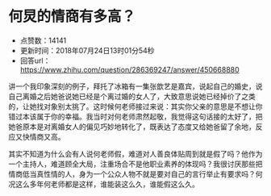# 何炅的情商有多高？
- 点赞数：14141
- 更新时间：2018年07月24日13时01分54秒
- 回答url：https://www.zhihu.com/question/286369247/answer/450668880
<body>
 <p data-pid="5cB88MgS">讲一个我印象深刻的例子，拜托了冰箱有一集张歆艺是嘉宾，说起自己的婚史，说自己离婚之后她爸说她已经是个离过婚的女人了，大致意思说她已经掉价了之类的，让她找对象别太挑了。这时候何老师接过来说：其实你父亲的意思是不想让你错过本该属于你的幸福。我当时对何老师肃然起敬，我觉得这句话接的太好了，把她爸原本是对离婚女人的偏见巧妙地转化了，既表达了态度又给她爸留了余地，反应又快情商又高。</p>
 <p data-pid="fvaqL_Tw">其实不知道为什么会有人说何老师假，难道对人善良体贴周到就是假了吗？他作为一个主持人，难道顾全大局，注重场合不是他职业素养的体现吗？我很讨厌那些把情商低当真性情的人，身为一个公众人物不就是要对自己的言行举止有要求吗？何况这么多年何老师都是这样，谁能装这么久，谁能假这么久。</p>
</body>